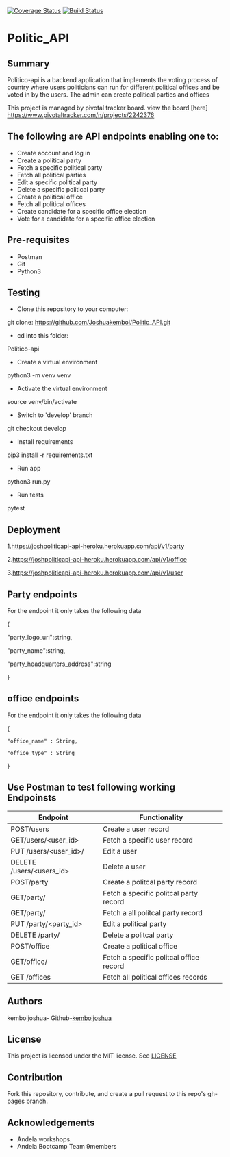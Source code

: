 [![Coverage Status](https://coveralls.io/repos/github/Joshuakemboi/Politic_API/badge.svg?branch=develop)](https://coveralls.io/github/Joshuakemboi/Politic_API?branch=develop)
[![Build Status](https://travis-ci.org/Joshuakemboi/Politic_API.svg?branch=develop)](https://travis-ci.org/Joshuakemboi/Politic_API)

# Politic_API
## Summary

Politico-api is a backend application that implements the voting process of country where users politicians can run for different political offices and be voted in by the users. The admin can create political parties and offices

This project is managed by pivotal tracker board. view the board [here]
https://www.pivotaltracker.com/n/projects/2242376


## The following are API endpoints enabling one to:
  -  Create account and log in
  -  Create a political party
  -  Fetch a specific political party
  -  Fetch all political parties
  -  Edit a specific political party
  -  Delete a specific political party
  -  Create a political office
  -  Fetch all political offices
  -  Create candidate for a specific office election
  -  Vote for a candidate for a specific office election

## Pre-requisites
  -  Postman
  -  Git
  -  Python3

## Testing

  -  Clone this repository to your computer:

git clone: https://github.com/Joshuakemboi/Politic_API.git

  -  cd into this folder:

Politico-api

  -  Create a virtual environment

python3 -m venv venv

  -  Activate the virtual environment

source venv/bin/activate

  -  Switch to 'develop' branch

git checkout develop

  -  Install requirements

pip3 install -r requirements.txt

  -  Run app

python3 run.py

  - Run tests

pytest

## Deployment

1.https://joshpoliticapi-api-heroku.herokuapp.com/api/v1/party

2.https://joshpoliticapi-api-heroku.herokuapp.com/api/v1/office

3.https://joshpoliticapi-api-heroku.herokuapp.com/api/v1/user

## Party endpoints
For the endpoint it only takes the following data

  {

   "party_logo_url":string,

   "party_name":string,

   "party_headquarters_address":string

  }
## office endpoints

For the endpoint it only takes the following data

  {

    "office_name" : String, 

    "office_type" : String
  }



## Use Postman to test following working Endpoinsts


| Endpoint  | Functionality |
| ------------- | ------------- |
| POST/users  | Create a user record  |
| GET/users/<user_id>  | Fetch a specific user record  |
| PUT /users/<user_id>/  | Edit a user  |
| DELETE /users/<users_id>  | Delete a user  |
| POST/party  | Create a politcal party record  |
| GET/party/<party-id>  | Fetch a specific politcal party record  |
| GET/party/<party-id>  | Fetch a all politcal party record  |
| PUT /party/<party_id>  | Edit a political party  |
| DELETE /party/<party-id>  | Delete a politcal party  |
| POST/office  | Create a political office  |
| GET/office/<office-id>  | Fetch a specific politcal office record  |
| GET /offices  | Fetch all political offices records  |

## Authors
kemboijoshua- Github-[kemboijoshua](https://github.com/Joshuakemboi/Politic_API)

## License

This project is licensed under the MIT license. See [LICENSE](https://github.com/Joshuakemboi/Politic_API/blob/develop/LICENSE)

## Contribution

Fork this repository, contribute, and create a pull request to this repo's gh-pages branch.

## Acknowledgements
  -  Andela workshops.
  -  Andela Bootcamp Team 9members
